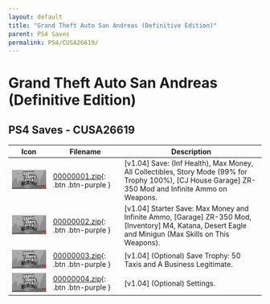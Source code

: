 ```yaml
---
layout: default
title: "Grand Theft Auto San Andreas (Definitive Edition)"
parent: PS4 Saves
permalink: PS4/CUSA26619/
---
```

# Grand Theft Auto San Andreas (Definitive Edition)

## PS4 Saves - CUSA26619

| Icon | Filename | Description |
|------|----------|-------------|
| ![Grand Theft Auto San Andreas (Definitive Edition)](icon0.png) | [00000001.zip](00000001.zip){: .btn .btn-purple } | [v1.04] Save: (Inf Health), Max Money, All Collectibles, Story Mode (99% for Trophy 100%), [CJ House Garage] ZR-350 Mod and Infinite Ammo on Weapons. |
| ![Grand Theft Auto San Andreas (Definitive Edition)](icon0.png) | [00000002.zip](00000002.zip){: .btn .btn-purple } | [v1.04] Starter Save: Max Money and Infinite Ammo, [Garage] ZR-350 Mod, [Inventory] M4, Katana, Desert Eagle and Minigun (Max Skills on This Weapons). |
| ![Grand Theft Auto San Andreas (Definitive Edition)](icon0.png) | [00000003.zip](00000003.zip){: .btn .btn-purple } | [v1.04] (Optional) Save Trophy: 50 Taxis and A Business Legitimate. |
| ![Grand Theft Auto San Andreas (Definitive Edition)](icon0.png) | [00000004.zip](00000004.zip){: .btn .btn-purple } | [v1.04] (Optional) Settings. |
